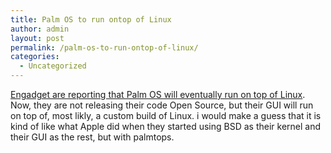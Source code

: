 ```yaml
---
title: Palm OS to run ontop of Linux
author: admin
layout: post
permalink: /palm-os-to-run-ontop-of-linux/
categories:
  - Uncategorized
---
```

[Engadget are reporting that Palm OS will eventually run on top of Linux][1]. Now, they are not releasing their code Open Source, but their GUI will run on top of, most likly, a custom build of Linux. i would make a guess that it is kind of like what Apple did when they started using BSD as their kernel and their GUI as the rest, but with palmtops.

 [1]: http://www.engadget.com/entry/1234000610023038/